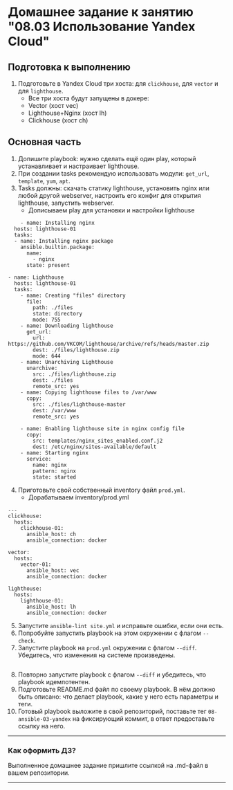 # Домашнее задание к занятию "08.03 Использование Yandex Cloud"

## Подготовка к выполнению

1. Подготовьте в Yandex Cloud три хоста: для `clickhouse`, для `vector` и для `lighthouse`.
    * Все три хоста будут запущены в докере:
   - Vector (хост vec)
   - Lighthouse+Nginx (хост lh)
   - Clickhouse (хост ch)

## Основная часть

1. Допишите playbook: нужно сделать ещё один play, который устанавливает и настраивает lighthouse.
2. При создании tasks рекомендую использовать модули: `get_url`, `template`, `yum`, `apt`.
3. Tasks должны: скачать статику lighthouse, установить nginx или любой другой webserver, настроить его конфиг для открытия lighthouse, запустить webserver.
   * Дописываем play для установки и настройки lighthouse
```shell
    - name: Installing nginx
  hosts: lighthouse-01
  tasks:
  - name: Installing nginx package
    ansible.builtin.package:
      name:
        - nginx
      state: present

- name: Lighthouse
  hosts: lighthouse-01
  tasks:
    - name: Creating "files" directory
      file:
        path: ./files
        state: directory
        mode: 755
    - name: Downloading lighthouse
      get_url:
        url:  https://github.com/VKCOM/lighthouse/archive/refs/heads/master.zip
        dest: ./files/lighthouse.zip
        mode: 644
    - name: Unarchiving Lighthouse
      unarchive:
        src: ./files/lighthouse.zip
        dest: ./files
        remote_src: yes
    - name: Copying lighthouse files to /var/www
      copy:
        src: ./files/lighthouse-master
        dest: /var/www
        remote_src: yes

    - name: Enabling lighthouse site in nginx config file
      copy:
        src: templates/nginx_sites_enabled.conf.j2
        dest: /etc/nginx/sites-available/default
    - name: Starting nginx
      service:
        name: nginx
        pattern: nginx
        state: started
```
4. Приготовьте свой собственный inventory файл `prod.yml`.
    * Дорабатываем inventory/prod.yml
```shell
---
clickhouse:
  hosts:
    clickhouse-01:
      ansible_host: ch
      ansible_connection: docker

vector:
  hosts:
    vector-01:
      ansible_host: vec
      ansible_connection: docker

lighthouse:
  hosts:
    lighthouse-01:
      ansible_host: lh
      ansible_connection: docker

```
5. Запустите `ansible-lint site.yml` и исправьте ошибки, если они есть.
6. Попробуйте запустить playbook на этом окружении с флагом `--check`.
7. Запустите playbook на `prod.yml` окружении с флагом `--diff`. Убедитесь, что изменения на системе произведены.
```shell

```
8. Повторно запустите playbook с флагом `--diff` и убедитесь, что playbook идемпотентен.
9. Подготовьте README.md файл по своему playbook. В нём должно быть описано: что делает playbook, какие у него есть параметры и теги.
10. Готовый playbook выложите в свой репозиторий, поставьте тег `08-ansible-03-yandex` на фиксирующий коммит, в ответ предоставьте ссылку на него.

---

### Как оформить ДЗ?

Выполненное домашнее задание пришлите ссылкой на .md-файл в вашем репозитории.

---
